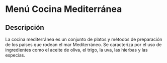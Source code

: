 # Menú Cocina Mediterránea

## Descripción
La cocina mediterránea es un conjunto de platos y métodos de preparación de los países que rodean el mar Mediterráneo. Se caracteriza por el uso de ingredientes como el aceite de oliva, el trigo, la uva, las hierbas y las especias. 